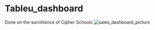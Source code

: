 # Tableu_dashboard
Done on the survillience of Cipher Schools
![sales_dashboard_picture](https://github.com/user-attachments/assets/2157ebbd-c8d9-45b8-a3cc-cd0aac401d51)
